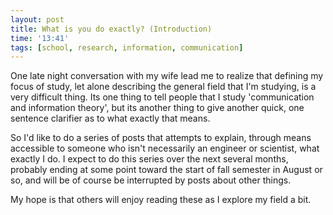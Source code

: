 ```yaml
---
layout: post
title: What is you do exactly? (Introduction)
time: '13:41'
tags: [school, research, information, communication]
---
```


One late night conversation with my wife lead me to realize that defining my focus of study, let alone describing the general field that I'm studying, is a very difficult thing.  Its one thing to tell people that I study 'communication and information theory', but its another thing to give another quick, one sentence clarifier as to what exactly that means.

So I'd like to do a series of posts that attempts to explain, through means accessible to someone who isn't necessarily an engineer or scientist, what exactly I do.  I expect to do this series over the next several months, probably ending at some point toward the start of fall semester in August or so, and will be of course be interrupted by posts about other things.

My hope is that others will enjoy reading these as I explore my field a bit.

